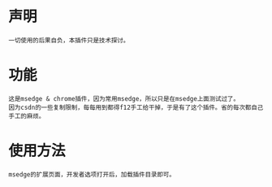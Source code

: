  # 声明
    一切使用的后果自负，本插件只是技术探讨。
    
# 功能
    这是msedge & chrome插件，因为常用msedge，所以只是在msedge上面测试过了。  
    因为csdn的一些复制限制，每每用到都得f12手工给干掉，于是有了这个插件。省的每次都自己手工的麻烦。

# 使用方法
    msedge的扩展页面，开发者选项打开后，加载插件目录即可。
